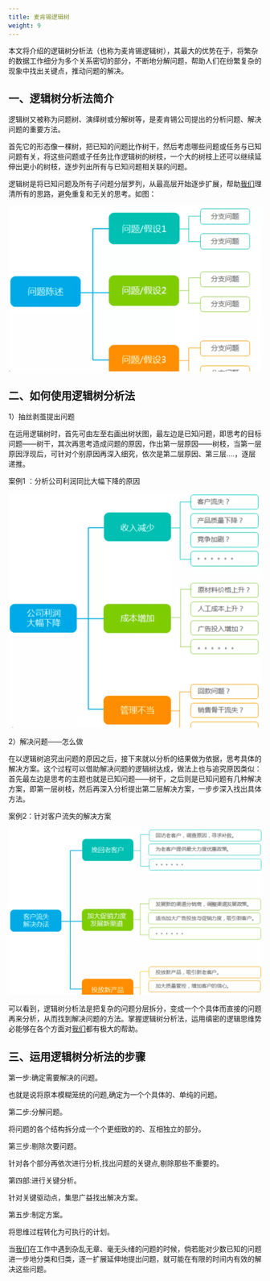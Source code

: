 ```yaml
---
title: 麦肯锡逻辑树
weight: 9
---
```


  本文将介绍的逻辑树分析法（也称为麦肯锡逻辑树），其最大的优势在于，将繁杂的数据工作细分为多个关系密切的部分，不断地分解问题，帮助人们在纷繁复杂的现象中找出关键点，推动问题的解决。


## 一、逻辑树分析法简介


  逻辑树又被称为问题树、演绎树或分解树等，是麦肯锡公司提出的分析问题、解决问题的重要方法。


  首先它的形态像一棵树，把已知的问题比作树干，然后考虑哪些问题或任务与已知问题有关，将这些问题或子任务比作逻辑树的树枝，一个大的树枝上还可以继续延伸出更小的树枝，逐步列出所有与已知问题相关联的问题。


  逻辑树是将已知问题及所有子问题分层罗列，从最高层开始逐步扩展，帮助[我们](https://www.w3cdoc.com)理清所有的思路，避免重复和无关的思考。如图：

![](/images/posts/2022-12-31-16-31-08.png)

## 二、如何使用逻辑树分析法


1）抽丝剥茧提出问题


  在运用逻辑树时，首先可由左至右画出树状图，最左边是已知问题，即思考的目标问题——树干，其次再思考造成问题的原因，作出第一层原因——树枝，当第一层原因浮现后，可针对个别原因再深入细究，依次是第二层原因、第三层&#8230;.，逐层递推。


  案例1 ：分析公司利润同比大幅下降的原因

![](/images/posts/2022-12-31-16-31-27.png)

2）解决问题——怎么做


  在以逻辑树追究出问题的原因之后，接下来就以分析的结果做为依据，思考具体的解决方案。这个过程可以借助解决问题的逻辑树达成，做法上也与追究原因类似：首先最左边是思考的主题也就是已知问题——树干，之后则是已知问题有几种解决方案，即第一层树枝，然后再深入分析提出第二层解决方案，一步步深入找出具体方法。


  案例2：针对客户流失的解决方案

![](/images/posts/2022-12-31-16-31-41.png)

  可以看到，逻辑树分析法是把复杂的问题分层拆分，变成一个个具体而直接的问题再来分析，从而找到解决问题的方法。掌握逻辑树分析法，运用缜密的逻辑思维势必能够在各个方面对[我们](https://www.w3cdoc.com)都有极大的帮助。


## 三、运用逻辑树分析法的步骤


  第一步:确定需要解决的问题。


  也就是说将原本模糊笼统的问题,确定为一个个具体的、单纯的问题。


  第二步:分解问题。


  将问题的各个结构拆分成一个个更细致的的、互相独立的部分。


  第三步:剔除次要问题。


  针对各个部分再依次进行分析,找出问题的关键点,剔除那些不重要的。


  第四部:进行关键分析。


  针对关键驱动点，集思广益找出解决方案。


  第五步:制定方案。


  将思维过程转化为可执行的计划。

当[我们](https://www.w3cdoc.com)在工作中遇到杂乱无章、毫无头绪的问题的时候，倘若能对少数已知的问题进一步地分类和归类，逐一扩展延伸地提出问题，就可能在有限的时间内有效的解决这些问题。

